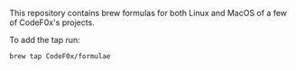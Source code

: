 This repository contains brew formulas for both Linux and MacOS of a few of CodeF0x's projects.

To add the tap run:

```bash
brew tap CodeF0x/formulae
```